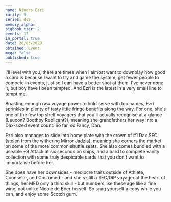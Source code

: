 ```yaml
---
name: Niners Ezri
rarity: 5
series: ds9
memory_alpha:
bigbook_tier: 2
events: 17
in_portal: true
date: 26/03/2020
obtained: Event
mega: false
published: true
---
```


I'll level with you, there are times when I almost want to downplay how good a card is because I want to try and game the system, get fewer people to compete in events, just so I can have a better shot at them. I've never done it, but boy have I been tempted. And Ezri is the latest in a very small line to tempt me.

Boasting enough raw voyage power to hold serve with top names, Ezri sprinkles in plenty of tasty little fringe benefits along the way. For one, she's one of the few top shelf voyagers that you'll actually recognise at a glance (Leucon? Boothby Replicant?), meaning she grandfathers her way into a Dax-sized event count. So far, so Fancy, Dan.

Ezri also manages to slide into home plate with the crown of #1 Dax SEC (stolen from the withering Mirror Jadzia), meaning she corners the market on some of the more common shuttle seats. She also comes bundled with a useable +9 Attack at six seconds on ships, and a hard to complete vanity collection with some truly despicable cards that you don't want to immortalise before her.

She does have her downsides - mediocre traits outside of Athlete, Counselor, and Costumed - and she's still a SEC/DIP voyager at the heart of things, her MED only a third skill - but numbers like these age like a fine wine, not unlike Nicole de Boer herself. So snag yourself a copy while you can, and enjoy some Scotch gum.
